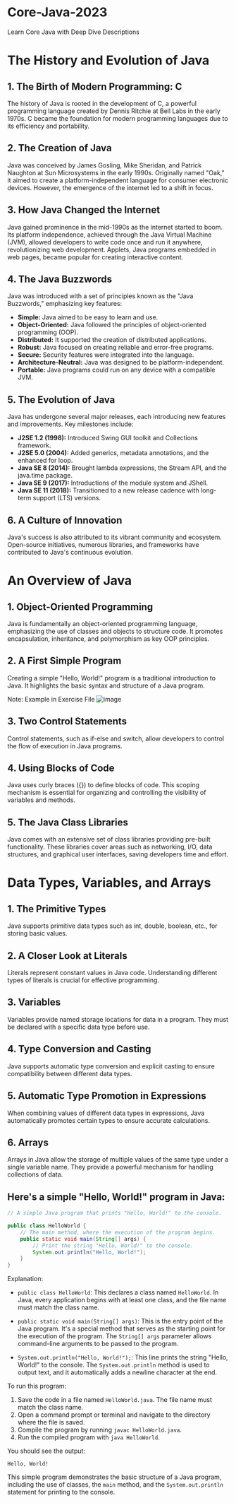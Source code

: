 # Core-Java-2023
Learn Core Java with Deep Dive Descriptions

# The History and Evolution of Java

## 1. The Birth of Modern Programming: C
The history of Java is rooted in the development of C, a powerful programming language created by Dennis Ritchie at Bell Labs in the early 1970s. C became the foundation for modern programming languages due to its efficiency and portability.

## 2. The Creation of Java
Java was conceived by James Gosling, Mike Sheridan, and Patrick Naughton at Sun Microsystems in the early 1990s. Originally named "Oak," it aimed to create a platform-independent language for consumer electronic devices. However, the emergence of the internet led to a shift in focus.

## 3. How Java Changed the Internet
Java gained prominence in the mid-1990s as the internet started to boom. Its platform independence, achieved through the Java Virtual Machine (JVM), allowed developers to write code once and run it anywhere, revolutionizing web development. Applets, Java programs embedded in web pages, became popular for creating interactive content.

## 4. The Java Buzzwords
Java was introduced with a set of principles known as the "Java Buzzwords," emphasizing key features:
- **Simple:** Java aimed to be easy to learn and use.
- **Object-Oriented:** Java followed the principles of object-oriented programming (OOP).
- **Distributed:** It supported the creation of distributed applications.
- **Robust:** Java focused on creating reliable and error-free programs.
- **Secure:** Security features were integrated into the language.
- **Architecture-Neutral:** Java was designed to be platform-independent.
- **Portable:** Java programs could run on any device with a compatible JVM.

## 5. The Evolution of Java
Java has undergone several major releases, each introducing new features and improvements. Key milestones include:
- **J2SE 1.2 (1998):** Introduced Swing GUI toolkit and Collections framework.
- **J2SE 5.0 (2004):** Added generics, metadata annotations, and the enhanced for loop.
- **Java SE 8 (2014):** Brought lambda expressions, the Stream API, and the java.time package.
- **Java SE 9 (2017):** Introductions of the module system and JShell.
- **Java SE 11 (2018):** Transitioned to a new release cadence with long-term support (LTS) versions.

## 6. A Culture of Innovation
Java's success is also attributed to its vibrant community and ecosystem. Open-source initiatives, numerous libraries, and frameworks have contributed to Java's continuous evolution.

# An Overview of Java

## 1. Object-Oriented Programming
Java is fundamentally an object-oriented programming language, emphasizing the use of classes and objects to structure code. It promotes encapsulation, inheritance, and polymorphism as key OOP principles.

## 2. A First Simple Program
Creating a simple "Hello, World!" program is a traditional introduction to Java. It highlights the basic syntax and structure of a Java program.

Note: Example in Exercise File
![image](https://github.com/shadabakhtar97/Core-Java-2023/assets/43212251/c14cd84b-3fa8-40a8-8dbd-b57ac94a75d7)


## 3. Two Control Statements
Control statements, such as if-else and switch, allow developers to control the flow of execution in Java programs.

## 4. Using Blocks of Code
Java uses curly braces ({}) to define blocks of code. This scoping mechanism is essential for organizing and controlling the visibility of variables and methods.

## 5. The Java Class Libraries
Java comes with an extensive set of class libraries providing pre-built functionality. These libraries cover areas such as networking, I/O, data structures, and graphical user interfaces, saving developers time and effort.

# Data Types, Variables, and Arrays

## 1. The Primitive Types
Java supports primitive data types such as int, double, boolean, etc., for storing basic values.

## 2. A Closer Look at Literals
Literals represent constant values in Java code. Understanding different types of literals is crucial for effective programming.

## 3. Variables
Variables provide named storage locations for data in a program. They must be declared with a specific data type before use.

## 4. Type Conversion and Casting
Java supports automatic type conversion and explicit casting to ensure compatibility between different data types.

## 5. Automatic Type Promotion in Expressions
When combining values of different data types in expressions, Java automatically promotes certain types to ensure accurate calculations.

## 6. Arrays
Arrays in Java allow the storage of multiple values of the same type under a single variable name. They provide a powerful mechanism for handling collections of data.

## Here's a simple "Hello, World!" program in Java:

```java
// A simple Java program that prints "Hello, World!" to the console.

public class HelloWorld {
    // The main method, where the execution of the program begins.
    public static void main(String[] args) {
        // Print the string "Hello, World!" to the console.
        System.out.println("Hello, World!");
    }
}
```

Explanation:

- `public class HelloWorld`: This declares a class named `HelloWorld`. In Java, every application begins with at least one class, and the file name must match the class name.

- `public static void main(String[] args)`: This is the entry point of the Java program. It's a special method that serves as the starting point for the execution of the program. The `String[] args` parameter allows command-line arguments to be passed to the program.

- `System.out.println("Hello, World!");`: This line prints the string "Hello, World!" to the console. The `System.out.println` method is used to output text, and it automatically adds a newline character at the end.

To run this program:

1. Save the code in a file named `HelloWorld.java`. The file name must match the class name.
2. Open a command prompt or terminal and navigate to the directory where the file is saved.
3. Compile the program by running `javac HelloWorld.java`.
4. Run the compiled program with `java HelloWorld`.

You should see the output:

```
Hello, World!
```

This simple program demonstrates the basic structure of a Java program, including the use of classes, the `main` method, and the `System.out.println` statement for printing to the console.
